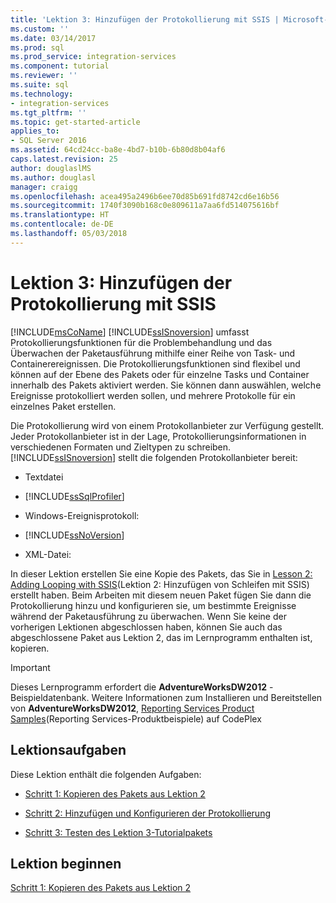 ```yaml
---
title: 'Lektion 3: Hinzufügen der Protokollierung mit SSIS | Microsoft-Dokumentation'
ms.custom: ''
ms.date: 03/14/2017
ms.prod: sql
ms.prod_service: integration-services
ms.component: tutorial
ms.reviewer: ''
ms.suite: sql
ms.technology:
- integration-services
ms.tgt_pltfrm: ''
ms.topic: get-started-article
applies_to:
- SQL Server 2016
ms.assetid: 64cd24cc-ba8e-4bd7-b10b-6b80d8b04af6
caps.latest.revision: 25
author: douglaslMS
ms.author: douglasl
manager: craigg
ms.openlocfilehash: acea495a2496b6ee70d85b691fd8742cd6e16b56
ms.sourcegitcommit: 1740f3090b168c0e809611a7aa6fd514075616bf
ms.translationtype: HT
ms.contentlocale: de-DE
ms.lasthandoff: 05/03/2018
---
```

# <a name="lesson-3-add-logging-with-ssis"></a>Lektion 3: Hinzufügen der Protokollierung mit SSIS
[!INCLUDE[msCoName](../includes/msconame-md.md)] [!INCLUDE[ssISnoversion](../includes/ssisnoversion-md.md)] umfasst Protokollierungsfunktionen für die Problembehandlung und das Überwachen der Paketausführung mithilfe einer Reihe von Task- und Containerereignissen. Die Protokollierungsfunktionen sind flexibel und können auf der Ebene des Pakets oder für einzelne Tasks und Container innerhalb des Pakets aktiviert werden. Sie können dann auswählen, welche Ereignisse protokolliert werden sollen, und mehrere Protokolle für ein einzelnes Paket erstellen.  
  
Die Protokollierung wird von einem Protokollanbieter zur Verfügung gestellt. Jeder Protokollanbieter ist in der Lage, Protokollierungsinformationen in verschiedenen Formaten und Zieltypen zu schreiben. [!INCLUDE[ssISnoversion](../includes/ssisnoversion-md.md)] stellt die folgenden Protokollanbieter bereit:  
  
-   Textdatei  
  
-   [!INCLUDE[ssSqlProfiler](../includes/sssqlprofiler-md.md)]  
  
-   Windows-Ereignisprotokoll:  
  
-   [!INCLUDE[ssNoVersion](../includes/ssnoversion-md.md)]  
  
-   XML-Datei:  
  
In dieser Lektion erstellen Sie eine Kopie des Pakets, das Sie in [Lesson 2: Adding Looping with SSIS](../integration-services/lesson-2-adding-looping-with-ssis.md)(Lektion 2: Hinzufügen von Schleifen mit SSIS) erstellt haben. Beim Arbeiten mit diesem neuen Paket fügen Sie dann die Protokollierung hinzu und konfigurieren sie, um bestimmte Ereignisse während der Paketausführung zu überwachen. Wenn Sie keine der vorherigen Lektionen abgeschlossen haben, können Sie auch das abgeschlossene Paket aus Lektion 2, das im Lernprogramm enthalten ist, kopieren.  
  
> [!IMPORTANT]  
> Dieses Lernprogramm erfordert die **AdventureWorksDW2012** -Beispieldatenbank. Weitere Informationen zum Installieren und Bereitstellen von **AdventureWorksDW2012**, [Reporting Services Product Samples](http://go.microsoft.com/fwlink/p/?LinkID=526910)(Reporting Services-Produktbeispiele) auf CodePlex  
  
## <a name="lesson-tasks"></a>Lektionsaufgaben  
Diese Lektion enthält die folgenden Aufgaben:  
  
-   [Schritt 1: Kopieren des Pakets aus Lektion 2](../integration-services/lesson-3-1-copying-the-lesson-2-package.md)  
  
-   [Schritt 2: Hinzufügen und Konfigurieren der Protokollierung](../integration-services/lesson-3-2-adding-and-configuring-logging.md)  
  
-   [Schritt 3: Testen des Lektion 3-Tutorialpakets](../integration-services/lesson-3-3-testing-the-lesson-3-tutorial-package.md)  
  
## <a name="start-the-lesson"></a>Lektion beginnen  
[Schritt 1: Kopieren des Pakets aus Lektion 2](../integration-services/lesson-3-1-copying-the-lesson-2-package.md)  
  
  
  

